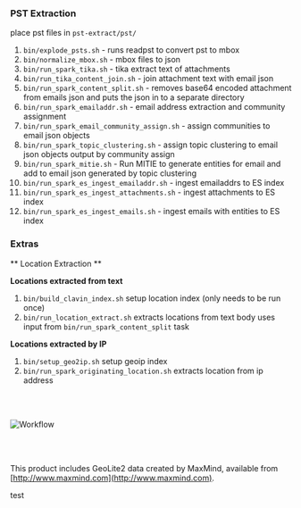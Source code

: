 ### PST Extraction

place pst files in `pst-extract/pst/`

1. `bin/explode_psts.sh`  - runs readpst to convert pst to mbox
1. `bin/normalize_mbox.sh` - mbox files to json
1. `bin/run_spark_tika.sh` - tika extract text of attachments
1. `bin/run_tika_content_join.sh` - join attachment text with email json
1. `bin/run_spark_content_split.sh` - removes base64 encoded attachment from emails json and puts the json in to a separate directory 
1. `bin/run_spark_emailaddr.sh` - email address extraction and community assignment
1. `bin/run_spark_email_community_assign.sh` - assign communities to email json objects 
1. `bin/run_spark_topic_clustering.sh` - assign topic clustering to email json objects output by community assign 
1. `bin/run_spark_mitie.sh` - Run MITIE to generate entities for email and add to email json generated by topic clustering
1. `bin/run_spark_es_ingest_emailaddr.sh` - ingest emailaddrs to ES index 
1. `bin/run_spark_es_ingest_attachments.sh` - ingest attachments to ES index 
1. `bin/run_spark_es_ingest_emails.sh` - ingest emails with entities to ES index 


### Extras 

** Location Extraction **

__Locations extracted from text__<br/>
1. `bin/build_clavin_index.sh` setup location index (only needs to be
run once)<br />
2. `bin/run_location_extract.sh` extracts locations from text body
uses input from `bin/run_spark_content_split` task

__Locations extracted by IP__<br/>
1. `bin/setup_geo2ip.sh` setup geoip index <br />
2. `bin/run_spark_originating_location.sh` extracts location from ip address

<br /><br />

![Workflow](etc/workflow.png?raw=true "extraction workflow")


<br /> <br />

This product includes GeoLite2 data created by MaxMind, available from [http://www.maxmind.com](http://www.maxmind.com).

test